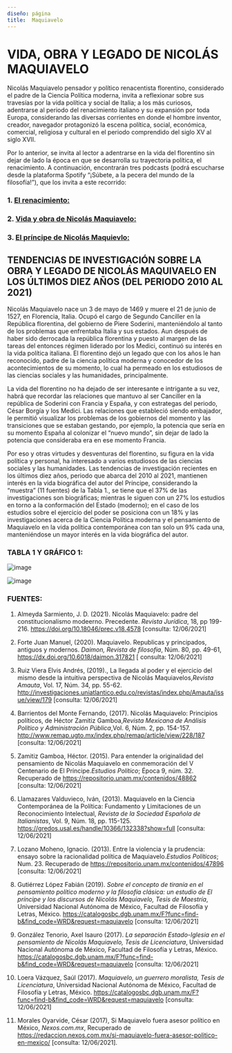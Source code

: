 ```yaml
---
diseño: página
title:  Maquiavelo
---
```


# VIDA, OBRA Y LEGADO DE NICOLÁS MAQUIAVELO

Nicolás Maquiavelo pensador y político renacentista florentino, considerado el padre de la Ciencia Política moderna, invita a reflexionar sobre sus travesías por la vida política y social de Italia; a los más curiosos, adentrarse al periodo del renacimiento italiano y su expansión por toda Europa, considerando las diversas corrientes en donde el hombre inventor, creador, navegador protagonizó la escena política, social, económica, comercial, religiosa y cultural en el periodo comprendido del siglo XV al siglo XVII.

Por lo anterior, se invita al lector a adentrarse en la vida del florentino sin dejar de lado la época en que se desarrolla su trayectoria política, el renacimiento. A continuación, encontrarán tres podcasts (podrá escucharse desde la plataforma Spotify “¡Súbete, a la pecera del mundo de la filosofía!”), que los invita a este recorrido:

###  1. [El renacimiento:](*https://open.spotify.com/episode/3oCjxotLSgRtoLyAh6FumS?si=mJn5_GYbQSm1lZ8egJtP7w&dl_branch=1*)

### 2. [Vida y obra de Nicolás Maquiavelo:](*https://open.spotify.com/episode/6K9xwxF9692yRTTJyCYBRm?si=9SSeyRBFTemJz83emIiiyg&dl_branch=1*)

### 3. [El príncipe de Nicolás Maquievlo:](*https://open.spotify.com/episode/2VkNeMcOxlWN1v37Ees4g5?si=U8LgSmJ-QteVHslqaoQxaQ&dl_branch=1*)

## TENDENCIAS DE INVESTIGACIÓN SOBRE LA OBRA Y LEGADO DE NICOLÁS MAQUIVAELO EN LOS ÚLTIMOS DIEZ AÑOS (DEL PERIODO 2010 AL 2021)

Nicolás Maquiavelo nace un 3 de mayo de 1469 y muere el 21 de junio de 1527, en Florencia, Italia. Ocupó el cargo de Segundo Canciller en la República florentina, del gobierno de Piere Soderini, manteniéndolo al tanto de los problemas que enfrentaba Italia y sus estados. Aun después de haber sido derrocada la república florentina y puesto al margen de las tareas del entonces régimen liderado por los Medici, continuó su interés en la vida política italiana. El florentino dejó un legado que con los años le han reconocido, padre de la ciencia política moderna y conocedor de los acontecimientos de su momento, lo cual ha permeado en los estudiosos de las ciencias sociales y las humanidades, principalmente.

La vida del florentino no ha dejado de ser interesante e intrigante a su vez, habrá que recordar las relaciones que mantuvo al ser Canciller en la república de Soderini con Francia y España, y con estrategas del periodo, César Borgía y los Medici. Las relaciones que estableció siendo embajador, le permitió visualizar los problemas de los gobiernos del momento y las transiciones que se estaban gestando, por ejemplo, la potencia que sería en su momento España al colonizar el “nuevo mundo”, sin dejar de lado la potencia que consideraba era en ese momento Francia.

Por eso y otras virtudes y desventuras del florentino, su figura en la vida política y personal, ha interesado a varios estudiosos de las ciencias sociales y las humanidades. Las tendencias de investigación recientes en los últimos diez años, periodo que abarca del 2010 al 2021, mantienen interés en la vida biográfica del autor del Príncipe, considerando la “muestra” (11 fuentes) de la Tabla 1., se tiene que el 37% de las investigaciones son biográficas; mientras le siguen con un 27% los estudios en torno a la conformación del Estado (moderno); en el caso de los estudios sobre el ejercicio del poder se posiciona con un 18% y las investigaciones acerca de la Ciencia Política moderna y el pensamiento de Maquiavelo en la vida política contemporánea con tan solo un 9% cada una, manteniéndose un mayor interés en la vida biográfica del autor. 

### TABLA 1 Y GRÁFICO 1:


![image](https://user-images.githubusercontent.com/83613955/124175914-ce2bc000-da73-11eb-99c2-4437f76e9ebf.png)



![image](https://user-images.githubusercontent.com/83613955/124175972-e3085380-da73-11eb-9ead-608eecd06a7d.png)


### FUENTES:

1.	Almeyda Sarmiento, J. D. (2021). Nicolás Maquiavelo: padre del constitucionalismo modeerno.  Precedente. *Revista Jurídica*, 18,  pp 199-216. https://doi.org/10.18046/prec.v18.4578 [consulta: 12/06/2021]

2.	Forte Juan Manuel, (2020). Maquiavelo. Republicas y principados, antiguos y modernos. *Daimon, Revista de filosofia*, Núm. 80, pp. 49-61, https://dx.doi.org/10.6018/daimon.317821 [   consulta: 12/06/2021]

3.	Ruiz Viera Elvis Andrés, (2019)., La llegada al poder y el ejercicio del mismo desde la intuitiva perspectiva de Nicolás Maquiavelos,*Revista Amauta*,  Vol. 17, Núm. 34, pp. 55-62. http://investigaciones.uniatlantico.edu.co/revistas/index.php/Amauta/issue/view/179 [consulta: 12/06/2021]

4.	Barrientos del Monte Fernando, (2017). Nicolás Maquiavelo: Principios políticos, de Héctor Zamitiz Gamboa,*Revista Mexicana de Análisis Político y Administración Pública*,Vol. 6, Núm. 2, pp. 154-157. http://www.remap.ugto.mx/index.php/remap/article/view/228/187 [consulta: 12/06/2021]

5.	Zamitiz Gamboa, Héctor. (2015). Para entender la originalidad del pensamiento de Nicolás Maquiavelo en conmemoración del V Centenario de El Príncipe.*Estudios Político*; Época 9, núm. 32. Recuperado de https://repositorio.unam.mx/contenidos/48862 [consulta: 12/06/2021]

6.	Llamazares Valduvieco, Iván, (2013). Maquiavelo en la Ciencia Contemporánea de la Política: Fundamento y Limitaciones de un Reconocimiento Intelectual, *Revista de la Sociedad Española de Italianistas*, Vol. 9, Núm. 18, pp. 115-125. https://gredos.usal.es/handle/10366/132338?show=full [consulta: 12/06/2021]    

7.	Lozano Moheno, Ignacio. (2013). Entre la violencia y la prudencia: ensayo sobre la racionalidad política de Maquiavelo.*Estudios Políticos*; Num. 23. Recuperado de https://repositorio.unam.mx/contenidos/47896 [consulta: 12/06/2021]

8.	Gutiérrez López Fabián (2019). *Sobre el concepto de tiranía en el pensamiento político moderno y la filosofía clásica: un estudio de El príncipe y los discursos de Nicolás Maquiavelo, Tesis de Maestría*, Universidad Nacional Autónoma de México, Facultad de Filosofía y Letras, México. https://catalogosbc.dgb.unam.mx/F?func=find-b&find_code=WRD&request=maquiavelo [consulta: 12/06/2021]

9.	González Tenorio, Axel Isauro (2017). *La separación Estado-Iglesia en el pensamiento de Nicolás Maquiavelo, Tesis de Licenciatura*, Universidad Nacional Autónoma de México, Facultad de Filosofía y Letras, México. https://catalogosbc.dgb.unam.mx/F?func=find-b&find_code=WRD&request=maquiavelo [consulta: 12/06/2021]

10.	Loera Vázquez, Saúl (2017). *Maquiavelo, un guerrero moralista, Tesis de Licenciatura*, Universidad Nacional Autónoma de México, Facultad de Filosofía y Letras, México. https://catalogosbc.dgb.unam.mx/F?func=find-b&find_code=WRD&request=maquiavelo [consulta: 12/06/2021]

11.	Morales Oyarvide, César (2017), Si Maquiavelo fuera asesor político en México, *Nexos.com.mx*, Recuperado de https://redaccion.nexos.com.mx/si-maquiavelo-fuera-asesor-politico-en-mexico/ [consulta: 12/06/2021].
